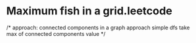 # Maximum fish in a grid.leetcode

/*
approach:
    connected components in a graph approach
    simple dfs
    take max of connected components value 
*/

